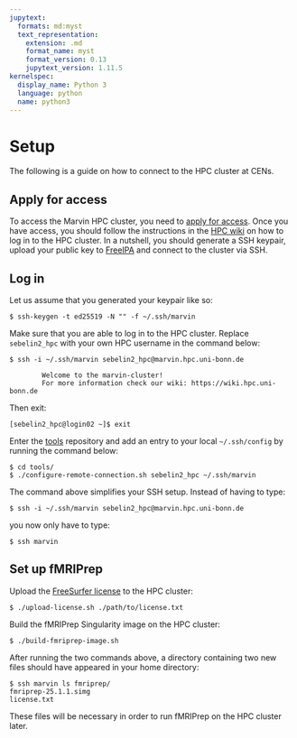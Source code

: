 ```yaml
---
jupytext:
  formats: md:myst
  text_representation:
    extension: .md
    format_name: myst
    format_version: 0.13
    jupytext_version: 1.11.5
kernelspec:
  display_name: Python 3
  language: python
  name: python3
---
```


# Setup

The following is a guide on how to connect to the HPC
cluster at CENs.

## Apply for access

To access the Marvin HPC cluster, you need to [apply for access](https://www.hpc.uni-bonn.de/en/systems/marvin).
Once you have access,
you should follow the instructions in the
[HPC wiki](https://wiki.hpc.uni-bonn.de/gaining_access)
on how to log in to the HPC cluster.
In a nutshell,
you should
generate a SSH keypair,
upload your public key to [FreeIPA](https://freeipa.hpc.uni-bonn.de/)
and connect to the cluster via SSH.

## Log in

Let us assume that you generated your keypair like so:

```console
$ ssh-keygen -t ed25519 -N "" -f ~/.ssh/marvin
```

Make sure that you are able to log in to the HPC cluster. Replace
`sebelin2_hpc` with your own HPC username in the command below:

```console
$ ssh -i ~/.ssh/marvin sebelin2_hpc@marvin.hpc.uni-bonn.de

        Welcome to the marvin-cluster!
        For more information check our wiki: https://wiki.hpc.uni-bonn.de
```

Then exit:

```console
[sebelin2_hpc@login02 ~]$ exit
```

Enter the [tools](./installation) repository
and add an entry to your local `~/.ssh/config` by running
the command below:

```console
$ cd tools/
$ ./configure-remote-connection.sh sebelin2_hpc ~/.ssh/marvin
```

The command above simplifies your SSH setup.
Instead of having to type:

```console
$ ssh -i ~/.ssh/marvin sebelin2_hpc@marvin.hpc.uni-bonn.de
```

you now only have to type:

```console
$ ssh marvin
```

## Set up fMRIPrep

Upload the [FreeSurfer license](./installation) to the HPC cluster:

```console
$ ./upload-license.sh ./path/to/license.txt
```

Build the fMRIPrep Singularity image on the HPC cluster:

```console
$ ./build-fmriprep-image.sh
```

After running the two commands above, a directory containing two new files should
have appeared in your home directory:

```console
$ ssh marvin ls fmriprep/
fmriprep-25.1.1.simg
license.txt
```

These files will be necessary in order to run
fMRIPrep on the HPC cluster later.
